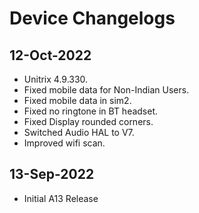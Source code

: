 # Device Changelogs

## 12-Oct-2022
- Unitrix 4.9.330.
- Fixed mobile data for Non-Indian Users.
- Fixed mobile data in sim2.
- Fixed no ringtone in BT headset.
- Fixed Display rounded corners.
- Switched Audio HAL to V7.
- Improved wifi scan.

## 13-Sep-2022
- Initial A13 Release
